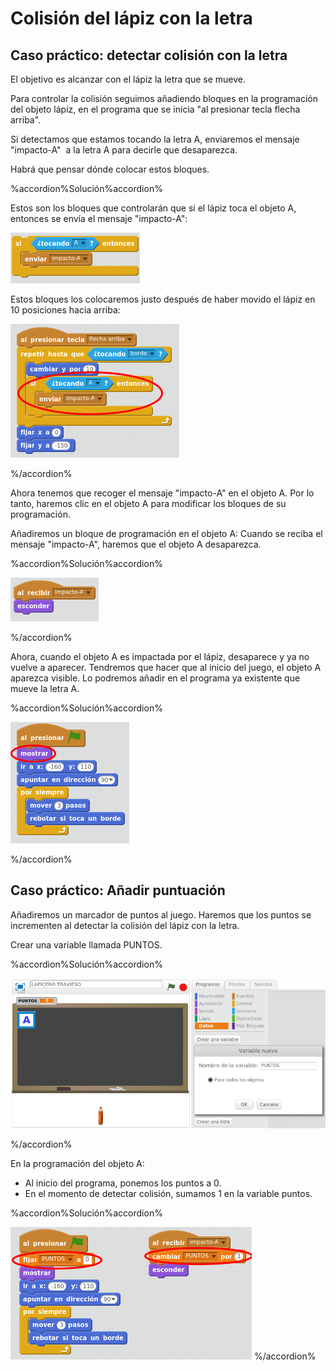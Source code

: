 
# Colisión del lápiz con la letra

## Caso práctico: detectar colisión con la letra

El objetivo es alcanzar con el lápiz la letra que se mueve.

Para controlar la colisión seguimos añadiendo bloques en la programación del objeto lápiz, en el programa que se inicia "al presionar tecla flecha arriba".

Si detectamos que estamos tocando la letra A, enviaremos el mensaje "impacto-A"  a la letra A para decirle que desaparezca.

Habrá que pensar dónde colocar estos bloques.


%accordion%Solución%accordion%

Estos son los bloques que controlarán que si el lápiz toca el objeto A, entonces se envía el mensaje "impacto-A":

![](img/Seleccion_055.png)

Estos bloques los colocaremos justo después de haber movido el lápiz en 10 posiciones hacia arriba:

![](img/Seleccion_056.png)

%/accordion%

Ahora tenemos que recoger el mensaje "impacto-A" en el objeto A. Por lo tanto, haremos clic en el objeto A para modificar los bloques de su programación.

Añadiremos un bloque de programación en el objeto A: Cuando se reciba el mensaje "impacto-A", haremos que el objeto A desaparezca.



%accordion%Solución%accordion%

![](img/Seleccion_058.png)

%/accordion%

Ahora, cuando el objeto A es impactada por el lápiz, desaparece y ya no vuelve a aparecer. Tendremos que hacer que al inicio del juego, el objeto A aparezca visible. Lo podremos añadir en el programa ya existente que mueve la letra A.

%accordion%Solución%accordion%

![](img/Seleccion_059.png)

%/accordion%

## Caso práctico: Añadir puntuación

Añadiremos un marcador de puntos al juego. Haremos que los puntos se incrementen al detectar la colisión del lápiz con la letra.

Crear una variable llamada PUNTOS.



%accordion%Solución%accordion%

![](img/Seleccion_060.png)

%/accordion%

En la programación del objeto A:

- Al inicio del programa, ponemos los puntos a 0.
- En el momento de detectar colisión, sumamos 1 en la variable puntos.


%accordion%Solución%accordion%

![](img/Seleccion_061.png)
%/accordion%